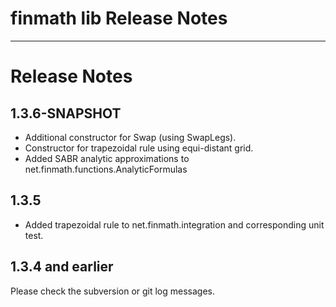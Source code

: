 finmath lib Release Notes
==========

****************************************

# Release Notes



## 1.3.6-SNAPSHOT

-	Additional constructor for Swap (using SwapLegs).
-	Constructor for trapezoidal rule using equi-distant grid.
-	Added SABR analytic approximations to net.finmath.functions.AnalyticFormulas


## 1.3.5

-    Added trapezoidal rule to net.finmath.integration and corresponding unit test.


## 1.3.4 and earlier

Please check the subversion or git log messages.